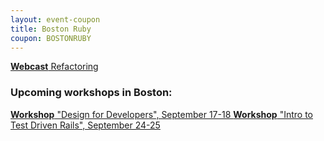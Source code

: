 ```yaml
---
layout: event-coupon
title: Boston Ruby
coupon: BOSTONRUBY
---
```


[ **Webcast** Refactoring ](https://learn.thoughtbot.com/products/6-humans-present-refactoring)

### Upcoming workshops in Boston:

[ **Workshop** "Design for Developers", September 17-18 ](https://learn.thoughtbot.com/courses/2-design-for-developers)
[ **Workshop** "Intro to Test Driven Rails", September 24-25 ](https://learn.thoughtbot.com/courses/1-intro-to-test-driven-rails)
